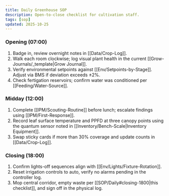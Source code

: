 ```yaml
---
title: Daily Greenhouse SOP
description: Open-to-close checklist for cultivation staff.
tags: [sop]
updated: 2025-10-25
---
```


### Opening (07:00)

1. Badge in, review overnight notes in [[Data/Crop-Log]].
2. Walk each room clockwise; log visual plant health in the current [[Grow-Journals/_template|Grow Journal]].
3. Verify environmental setpoints against [[Env/Setpoints-by-Stage]]. Adjust via BMS if deviation exceeds ±2%.
4. Check fertigation reservoirs; confirm water was conditioned per [[Feeding/Water-Source]].

### Midday (12:00)

1. Complete [[IPM/Scouting-Routine]] before lunch; escalate findings using [[IPM/First-Response]].
2. Record leaf surface temperature and PPFD at three canopy points using the quantum sensor noted in [[Inventory/Bench-Scale|Inventory Equipment]].
3. Swap sticky cards if more than 30% coverage and update counts in [[Data/Crop-Log]].

### Closing (18:00)

1. Confirm lights-off sequences align with [[Env/Lights/Fixture-Rotation]].
2. Reset irrigation controls to auto, verify no alarms pending in the controller log.
3. Mop central corridor, empty waste per [[SOP/Daily#closing-1800|this checklist]], and sign off in the physical log.
